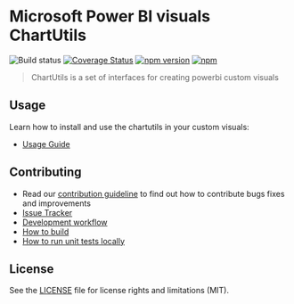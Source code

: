 # Microsoft Power BI visuals ChartUtils
![Build status](https://github.com/microsoft/powerbi-visuals-utils-chartutils/workflows/build/badge.svg) [![Coverage Status](https://coveralls.io/repos/github/Microsoft/powerbi-visuals-utils-chartutils/badge.svg?branch=master)](https://coveralls.io/github/Microsoft/powerbi-visuals-utils-chartutils?branch=master) [![npm version](https://img.shields.io/npm/v/powerbi-visuals-utils-chartutils.svg)](https://www.npmjs.com/package/powerbi-visuals-utils-chartutils) [![npm](https://img.shields.io/npm/dm/powerbi-visuals-utils-chartutils.svg)](https://www.npmjs.com/package/powerbi-visuals-utils-chartutils)

> ChartUtils is a set of interfaces for creating powerbi custom visuals

## Usage
Learn how to install and use the chartutils in your custom visuals:
* [Usage Guide](https://docs.microsoft.com/en-us/power-bi/developer/visuals/utils-chart)

## Contributing
* Read our [contribution guideline](./CONTRIBUTING.md) to find out how to contribute bugs fixes and improvements
* [Issue Tracker](https://github.com/Microsoft/powerbi-visuals-utils-chartutils/issues)
* [Development workflow](./docs/dev/development-workflow.md)
* [How to build](./docs/dev/development-workflow.md#how-to-build)
* [How to run unit tests locally](./docs/dev/development-workflow.md#how-to-run-unit-tests-locally)

## License
See the [LICENSE](./LICENSE) file for license rights and limitations (MIT).
